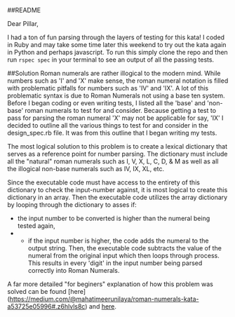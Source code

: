 ##README

Dear Pillar,

I had a ton of fun parsing through the layers of testing for this kata! I coded in Ruby and may take some time later this weekend to try out the kata again in Python and perhaps javascript.
To run this simply clone the repo and then run `rspec spec` in your terminal to see an output of all the passing tests. 

##Solution
Roman numerals are rather illogical to the modern mind. While numbers such as 'I' and 'X' make sense, 
the roman numeral notation is filled with problematic pitfalls for numbers such as 'IV' and 'IX'. A lot of this problematic syntax is due 
to Roman Numerals not using a base ten system. Before I began coding or even writing tests, I listed all the 'base' and 'non-base' roman numerals to test for and consider. Because getting a test to pass for parsing the roman numeral 'X' may not be applicable for say, 'IX' I decided to outline all the various things to test for and consider in the design_spec.rb file. It was from this outline that I began writing my tests. 

The most logical solution to this problem is to create a lexical dictionary that serves as a reference point for number parsing. The dictionary must include all the "natural" roman numerals such as I, V, X, L, C, D, & M as well as all the illogical non-base numerals such as IV, IX, XL, etc. 

Since the executable code must have access to the entirety of this dictionary to check the input-number against, it is most logical to create this dictionary in an array. Then the executable code utilizes the array dictionary by looping through the dictionary to asses if:
- the input number to be converted is higher than the numeral being tested again,
- - if the input number is higher, the code adds the numeral to the output string. 
Then, the executable code subtracts the value of the numeral from the original input which then loops through process.
This results in every 'digit' in the input number being parsed correctly into Roman Numerals. 

A far more detailed "for beginers" explanation of how this problem was solved can be found [here] (https://medium.com/@mahatimeerunilaya/roman-numerals-kata-a53725e05996#.z6hlvls8c) and 
[here](https://medium.com/@mahatimeerunilaya/aristotle-quality-is-not-an-act-it-is-a-habit-part-i-dc7ebf5cd276#.m9c6nusnp). 




